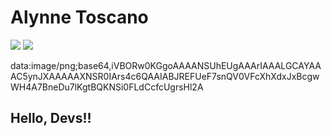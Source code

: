 # Alynne Toscano
<a href="https://www.instagram.com/alynnetoscano_/?next=%2F" target="_blank"><img src="https://img.shields.io/badge/-Instagram-%23E4405F?style=for-the-badge&logo=instagram&logoColor=white" target="_blank"></a>
<a href="https://www.linkedin.com/in/alynne-toscano-vasconcelos-709355253/" target="_blank"><img src="https://img.shields.io/badge/-LinkedIn-%230077B5?style=for-the-badge&logo=linkedin&logoColor=white" target="_blank"></a>  

data:image/png;base64,iVBORw0KGgoAAAANSUhEUgAAArIAAALGCAYAAAC5ynJXAAAAAXNSR0IArs4c6QAAIABJREFUeF7snQV0VFcXhXdxJxBcgwWH4A7BneDu7lKgtBQKNSi0FLdCcfcUgrsHl2A








## Hello, Devs!!



<!---
alynnetoscano/alynnetoscano is a ✨ special ✨ repository because its `README.md` (this file) appears on your GitHub profile.
You can click the Preview link to take a look at your changes.
--->
 
